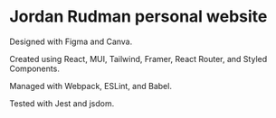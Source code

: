 # Jordan Rudman personal website

Designed with Figma and Canva.

Created using React, MUI, Tailwind, Framer, React Router, and Styled Components.

Managed with Webpack, ESLint, and Babel.

Tested with Jest and jsdom.